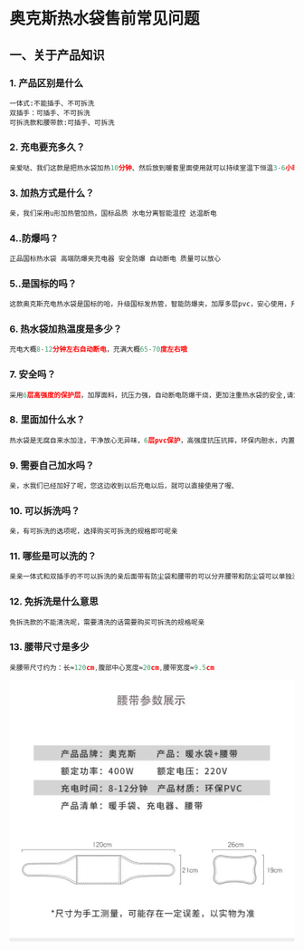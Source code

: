 # 奥克斯热水袋售前常见问题

## 一、关于产品知识

### **1.** 产品区别是什么

```python
一体式:不能插手、不可拆洗 
双插手：可插手、不可拆洗
可拆洗款和腰带款:可插手、可拆洗
```

### **2.** 充电要充多久？

```python
亲爱哒、我们这款是把热水袋加热10分钟、然后放到暖套里面使用就可以持续室温下恒温3-6小时、被窝里面6-10小时，超耐用的呢
```

### **3.** 加热方式是什么？

```python
亲，我们采用u形加热管加热，国标品质 水电分离智能温控 达温断电
```

### **4.**.防爆吗？

```python
正品国标热水袋 高端防爆夹充电器 安全防爆 自动断电 质量可以放心
```

### **5.**.是国标的吗？

```python
这款奥克斯充电热水袋是国标的哈，升级国标发热管，智能防爆夹，加厚多层pvc，安心使用，升级双面毛绒，更长保温时间，送礼自用都可以
```

### **6.** 热水袋加热温度是多少？

```python
充电大概8-12分钟左右自动断电，充满大概65-70度左右哦
```

### **7.** 安全吗？

```python
采用6层高强度的保护层，加厚面料，抗压力强，自动断电防爆干烧，更加注重热水袋的安全,请您放心！
```

### **8.** 里面加什么水？

```python
热水袋是无腐自来水加注，干净放心无异味，6层pvc保护，高强度抗压抗摔，环保内胆水，内置加热器，水电分离满满安全感，选【可拆洗规格】可拆卸外衣，方便清洗。
```

### **9.** 需要自己加水吗？

```python
亲，水我们已经加好了呢，您这边收到以后充电以后，就可以直接使用了喔、
```

### **10.** 可以拆洗吗？

```python
亲，有可拆洗的选项呢，选择购买可拆洗的规格即可呢亲
```

### **11.** 哪些是可以洗的？

```python
亲亲一体式和双插手的不可以拆洗的亲后面带有防尘袋和腰带的可以分开腰带和防尘袋可以单独洗涤呢
```

### **12.** 免拆洗是什么意思

```c
免拆洗款的不能清洗呢，需要清洗的话需要购买可拆洗的规格呢亲
```

### **13.** 腰带尺寸是多少

```c
亲腰带尺寸约为：长≈120cm,腹部中心宽度≈20cm,腰带宽度≈9.5cm
```

![](./img/腰带尺寸.png)
